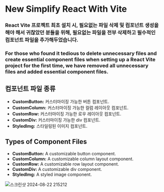 # **New Simplify React With Vite**

### React Vite 프로젝트 최초 설치 시, 필요없는 파일 삭제 및 컴포넌트 생성을 해야 해서 귀찮았던 분들을 위해, 필요없는 파일을 전부 삭제하고 필수적인 컴포넌트 파일을 추가해두었습니다.

### For those who found it tedious to delete unnecessary files and create essential component files when setting up a React Vite project for the first time, we have removed all unnecessary files and added essential component files.

## **컴포넌트 파일 종류**

- **CustomButton:** 커스터마이징 가능한 버튼 컴포넌트.
- **CustomColumn:** 커스터마이징 가능한 컬럼 레이아웃 컴포넌트.
- **CustomRow:** 커스터마이징 가능한 로우 레이아웃 컴포넌트.
- **CustomDiv:** 커스터마이징 가능한 div 컴포넌트.
- **StyledImg:** 스타일링된 이미지 컴포넌트.

## **Types of Component Files**

- **CustomButton:** A customizable button component.
- **CustomColumn:** A customizable column layout component.
- **CustomRow:** A customizable row layout component.
- **CustomDiv:** A customizable div component.
- **StyledImg:** A styled image component.

![스크린샷 2024-08-22 215212](https://github.com/user-attachments/assets/8a96ea4d-eddb-4a73-a146-4051e2409624)

